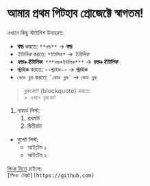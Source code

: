 # আমার প্রথম গিটহাব প্রোজেক্টে **স্বাগতম!**

এখানে কিছু স্টাইলিশ উদাহরণ:

- **বল্ড** করতে: `**বল্ড**` → **বল্ড**  
- *ইটালিক* করতে: `*ইটালিক*` → *ইটালিক*  
- ***বল্ড+ইটালিক***: `***বল্ড+ইটালিক***` → ***বল্ড+ইটালিক***  
- ~~স্ট্রাইক~~ করতে: `~~স্ট্রাইক~~` → ~~স্ট্রাইক~~  
- `কোড ব্লক` করতে: `` `কোড ব্লক` `` → `কোড ব্লক`  

> ব্লককোট (blockquote) করতে:  
> `> এখানে ব্লককোট`

1. নাম্বার্ড লিস্ট:  
   1. প্রথমটা  
   2. দ্বিতীয়টা  

- বুলেট লিস্ট:  
  - আইটেম ১  
  - আইটেম ২  

[লিংক দিতে](https://github.com) চাইলে:  
`[লিংক টেক্সট](https://github.com)`
